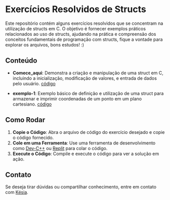 # Exercícios Resolvidos de Structs

Este repositório contém alguns exercícios resolvidos que se concentram na utilização de structs em C. 
O objetivo é fornecer exemplos práticos relacionados ao uso de structs, ajudando na prática e compreensão 
dos conceitos fundamentais de programação com structs, fique a vontade para explorar os arquivos, bons estudos! :)

## Conteúdo

- **Comece_aqui**:
Demonstra a criação e manipulação de uma struct em C, incluindo a inicialização, modificação de valores, e entrada de dados pelo usuário.
[código](https://github.com/kesiasilv/struct/blob/main/comece_aqui.c)

- **exemplo-1**:
Exemplo básico de definição e utilização de uma struct para armazenar e imprimir coordenadas de um ponto em um plano cartesiano.
[código](https://github.com/kesiasilv/struct/blob/main/exemplo-1.c)


## Como Rodar

1. **Copie o Código**: Abra o arquivo de código do exercício desejado e copie o código fornecido.
2. **Cole em uma Ferramenta**: Use uma ferramenta de desenvolvimento como [Dev-C++](https://sourceforge.net/projects/dev-cpp/) ou [Replit](https://replit.com/) para colar o código.
3. **Execute o Código**: Compile e execute o código para ver a solução em ação.

## Contato

Se deseja tirar dúvidas ou compartilhar conhecimento, entre em contato com [Késia](kesiasilvab6@gmail.com).
